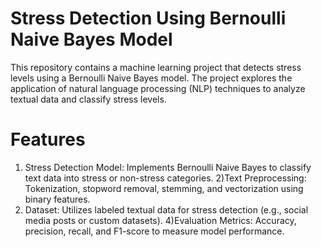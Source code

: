 # Stress Detection Using Bernoulli Naive Bayes Model
This repository contains a machine learning project that detects stress levels using a Bernoulli Naive Bayes model. The project explores the application of natural language processing (NLP) techniques to analyze textual data and classify stress levels.

# Features
1) Stress Detection Model: Implements Bernoulli Naive Bayes to classify text data into stress or non-stress categories.
2)Text Preprocessing: Tokenization, stopword removal, stemming, and vectorization using binary features.
3) Dataset: Utilizes labeled textual data for stress detection (e.g., social media posts or custom datasets).
4)Evaluation Metrics: Accuracy, precision, recall, and F1-score to measure model performance.

